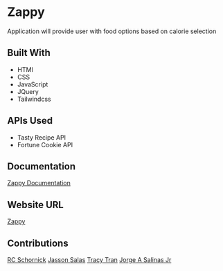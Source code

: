 # Zappy

Application will provide user with food options based on calorie selection

## Built With

* HTMl
* CSS
* JavaScript
* JQuery
* Tailwindcss

## APIs Used

* Tasty Recipe API
* Fortune Cookie API

## Documentation

[Zappy Documentation](https://github.com/Jsalas603/Zappy/blob/main/assets/docs/zappy_documentation.md)

## Website URL

[Zappy](https://jsalas603.github.io/Zappy/)

## Contributions

[RC Schornick]()
[Jasson Salas](https://github.com/Jsalas603)
[Tracy Tran](https://github.com/tracytran1189)
[Jorge A Salinas Jr](https://github.com/jsalinas212)